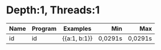 # Depth:1, Threads:1
Name | Program | Examples | Min | Max
--- | --- | --- | ---: | ---:
id | id | {{a:1, b:1}} | 0,0291s | 0,0291s
